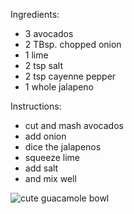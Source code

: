 Ingredients:
- 3 avocados
- 2 TBsp. chopped onion
- 1 lime
- 2 tsp salt
- 2 tsp cayenne pepper
- 1 whole jalapeno
 
Instructions:
- cut and mash avocados
- add onion
- dice the jalapenos
- squeeze lime
- add salt
- and mix well

![cute guacamole bowl](https://www.simplyrecipes.com/thmb/6Q0zkpTOIeqI9rWM7wK0azKqe2c=/1500x0/filters:no_upscale():max_bytes(150000):strip_icc():format(webp)/__opt__aboutcom__coeus__resources__content_migration__simply_recipes__uploads__2018__07__Guacamole-LEAD-1-47de4e6e47464daba88a7f42155a2af3.jpg)
